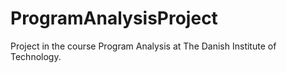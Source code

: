 # ProgramAnalysisProject
Project in the course Program Analysis at The Danish Institute of Technology.
